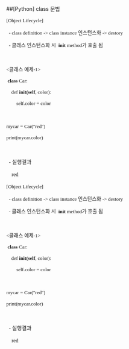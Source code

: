 ##[Python] class 문법
						<div id="postViewArea">						<div id="postViewArea">						<div id="post-view220675625358" class="post-view pcol2 _param(1) _postViewArea220675625358">						<div id="post-view220675625358" class="post-view pcol2 _param(1) _postViewArea220675625358">							<p><span style="font-family: Tahoma; font-size: 10pt;">[Object Lifecycle</span><span style="font-family: Tahoma; font-size: 10pt;">]</span></p><p><span style="font-family: Tahoma; font-size: 10pt;">&nbsp; - class definition -&gt; class instance 인스턴스화</span><span style="font-family: Tahoma; font-size: 10pt;">&nbsp;-&gt; destory</span></p><p><span style="font-family: Tahoma; font-size: 10pt;">&nbsp; - 클래스 </span><span style="font-family: Tahoma; font-size: 10pt;">인스턴스화 시 </span><span style="font-family: Tahoma; font-size: 10pt;">&nbsp;__init__ method가 호출 됨</span></p><p><br /></p><p><span style="font-family: Tahoma; font-size: 10pt;">&lt;클래스 예제-1</span><span style="font-family: Tahoma; font-size: 10pt;">&gt;</span></p><p><span style="font-family: Tahoma; font-size: 10pt;">&nbsp;<b>class</b> Car:</span></p><p><span style="font-family: Tahoma; font-size: 10pt;">&nbsp; &nbsp; def <b>__init__(self</b>, color):</span></p><p><span style="font-family: Tahoma; font-size: 10pt;">&nbsp; &nbsp; &nbsp; &nbsp; self.color = color</span></p><p><br /></p><p><span style="font-family: Tahoma; font-size: 10pt;">mycar = Car("red")</span></p><p><span style="font-family: Tahoma; font-size: 10pt;">print(mycar.color)</span></p><div><br /></div><p><span style="font-family: Tahoma;">&nbsp; - 실행결과&nbsp;</span></p><p><span style="font-family: Tahoma;">&nbsp; &nbsp;&nbsp;</span><font face="Tahoma">red</font><span style="font-family: Tahoma; line-height: 1.5;">&nbsp;</span></p>							<p><span style="font-family: Tahoma; font-size: 10pt;">[Object Lifecycle</span><span style="font-family: Tahoma; font-size: 10pt;">]</span></p><p><span style="font-family: Tahoma; font-size: 10pt;">&nbsp; - class definition -&gt; class instance 인스턴스화</span><span style="font-family: Tahoma; font-size: 10pt;">&nbsp;-&gt; destory</span></p><p><span style="font-family: Tahoma; font-size: 10pt;">&nbsp; - 클래스 </span><span style="font-family: Tahoma; font-size: 10pt;">인스턴스화 시 </span><span style="font-family: Tahoma; font-size: 10pt;">&nbsp;__init__ method가 호출 됨</span></p><p><br /></p><p><span style="font-family: Tahoma; font-size: 10pt;">&lt;클래스 예제-1</span><span style="font-family: Tahoma; font-size: 10pt;">&gt;</span></p><p><span style="font-family: Tahoma; font-size: 10pt;">&nbsp;<b>class</b> Car:</span></p><p><span style="font-family: Tahoma; font-size: 10pt;">&nbsp; &nbsp; def <b>__init__(self</b>, color):</span></p><p><span style="font-family: Tahoma; font-size: 10pt;">&nbsp; &nbsp; &nbsp; &nbsp; self.color = color</span></p><p><br /></p><p><span style="font-family: Tahoma; font-size: 10pt;">mycar = Car("red")</span></p><p><span style="font-family: Tahoma; font-size: 10pt;">print(mycar.color)</span></p><div><br /></div><p><span style="font-family: Tahoma;">&nbsp; - 실행결과&nbsp;</span></p><p><span style="font-family: Tahoma;">&nbsp; &nbsp;&nbsp;</span><font face="Tahoma">red</font><span style="font-family: Tahoma; line-height: 1.5;">&nbsp;</span></p>